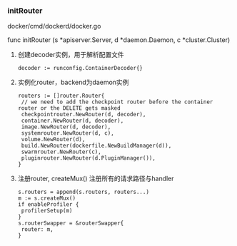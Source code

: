 ### initRouter

docker/cmd/dockerd/docker.go  

func initRouter (s *apiserver.Server, d *daemon.Daemon, c *cluster.Cluster) 

1. 创建decoder实例，用于解析配置文件

   ```golang
   decoder := runconfig.ContainerDecoder{}
   ```

2. 实例化router，backend为daemon实例

   ```golang
   routers := []router.Router{
   	// we need to add the checkpoint router before the container router or the DELETE gets masked
   	checkpointrouter.NewRouter(d, decoder),
   	container.NewRouter(d, decoder),
   	image.NewRouter(d, decoder),
   	systemrouter.NewRouter(d, c),
   	volume.NewRouter(d),
   	build.NewRouter(dockerfile.NewBuildManager(d)),
   	swarmrouter.NewRouter(c),
   	pluginrouter.NewRouter(d.PluginManager()),
   }
   ```

3. 注册router, createMux() 注册所有的请求路径与handler

   ```golang
   s.routers = append(s.routers, routers...)
   m := s.createMux()
   if enableProfiler {
   	profilerSetup(m)
   }
   s.routerSwapper = &routerSwapper{
   	router: m,
   }
   ```